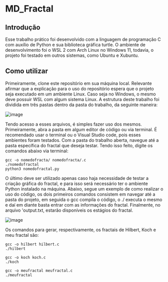 # MD_Fractal
## Introdução
Esse trabalho prático foi desenvolvido com a linguagem de programação C com auxílio de Python e sua biblioteca gráfica turtle. O ambiente de desenvolvimento foi o WSL 2 com Arch Linux no Windows 11, todavia, o projeto foi
testado em outros sistemas, como Ubuntu e Xubuntu.

## Como utilizar
Primeiramente, clone este repositório em sua máquina local. Relevante afirmar que a explicação para o uso do repositório espera que o projeto seja executado em um ambiente Linux. Caso seja no Windows, o mesmo deve possuir WSL com algum sistema Linux. A estrutura deste trabalho foi dividida em três pastas dentro da pasta do trabalho, da seguinte maneira:

![image](https://github.com/Lucas-Rezende/MD_Fractal/assets/66080424/f1624f3d-de54-4e46-b519-ee02a94ff6cc)

Tendo acesso a esses arquivos, é simples fazer uso dos mesmos. Primeiramente, abra a pasta em algum editor de código ou via terminal. É recomendado usar o terminal ou o Visual Studio code, pois esses ambientes foram testados. Com a pasta do trabalho aberta, navegue até a pasta específica do fractal que deseja testar. Tendo isso feito, digite os comandos abaixo via terminal:

```shell
gcc -o nomedofracta/ nomedofracta/.c
./nomedofractal
python3 nomedofractal.py
```

O último deve ser utilizado apenas caso haja necessidade de testar a criação gráfica do fractal, e para isso será necessário ter o ambiente Python instalado na máquina. Abaixo, segue um exemplo de como realizar o uso do código, os dois primeiros comandos consistem em navegar até a pasta do projeto, em seguida o gcc compila o código, o ./ executa o mesmo e daí em diante basta entrar com as informações do fractal. Finalmente, no arquivo 'output.txt, estarão disponíveis os estágios do fractal.

![image](https://github.com/Lucas-Rezende/MD_Fractal/assets/66080424/0c57f318-2682-4270-91a8-c6e55bc49245)

Os comandos para gerar, respectivamente, os fractais de Hilbert, Koch e meu fractal são:
```shell
gcc -o hilbert hilbert.c
./hilbert

gcc -o koch koch.c
./koch

gcc -o meufractal meufractal.c
./meufractal
```
